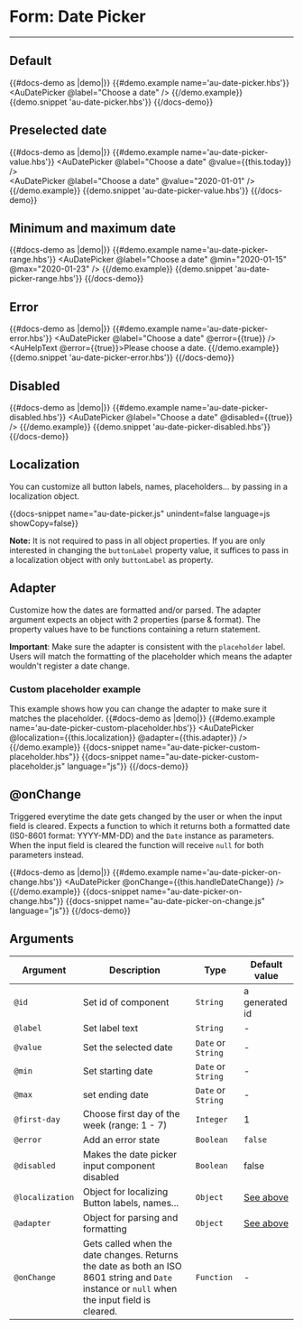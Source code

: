 # Form: Date Picker

---


## Default 

{{#docs-demo as |demo|}}
  {{#demo.example name='au-date-picker.hbs'}}
    <AuDatePicker @label="Choose a date" />
  {{/demo.example}}
  {{demo.snippet 'au-date-picker.hbs'}}
{{/docs-demo}}

## Preselected date

{{#docs-demo as |demo|}}
  {{#demo.example name='au-date-picker-value.hbs'}}
    <AuDatePicker @label="Choose a date" @value={{this.today}} />
    <br>
    <AuDatePicker @label="Choose a date" @value="2020-01-01" />
  {{/demo.example}}
  {{demo.snippet 'au-date-picker-value.hbs'}}
{{/docs-demo}}

## Minimum and maximum date

{{#docs-demo as |demo|}}
  {{#demo.example name='au-date-picker-range.hbs'}}
    <AuDatePicker  @label="Choose a date" @min="2020-01-15" @max="2020-01-23" />
  {{/demo.example}}
  {{demo.snippet 'au-date-picker-range.hbs'}}
{{/docs-demo}}

## Error

{{#docs-demo as |demo|}}
  {{#demo.example name='au-date-picker-error.hbs'}}
    <AuDatePicker @label="Choose a date" @error={{true}} />
    <AuHelpText @error={{true}}>Please choose a date.</AuHelpText>
  {{/demo.example}}
  {{demo.snippet 'au-date-picker-error.hbs'}}
{{/docs-demo}}

## Disabled

{{#docs-demo as |demo|}}
  {{#demo.example name='au-date-picker-disabled.hbs'}}
    <AuDatePicker @label="Choose a date" @disabled={{true}} />
  {{/demo.example}}
  {{demo.snippet 'au-date-picker-disabled.hbs'}}
{{/docs-demo}}

## Localization

You can customize all button labels, names, placeholders... by passing in a localization object.

{{docs-snippet name="au-date-picker.js" unindent=false language=js showCopy=false}}

__Note:__ It is not required to pass in all object properties. If you are only interested in changing the `buttonLabel` property value, it suffices to pass in a localization object with only `buttonLabel` as property.

## Adapter

Customize how the dates are formatted and/or parsed. The adapter argument expects an object with 2 properties (parse & format). The property values have to be functions containing a return statement.

__Important__: Make sure the adapter is consistent with the `placeholder` label. Users will match the formatting of the placeholder which means the adapter wouldn't register a date change.

### Custom placeholder example
This example shows how you can change the adapter to make sure it matches the placeholder.
{{#docs-demo as |demo|}}
  {{#demo.example name='au-date-picker-custom-placeholder.hbs'}}
    <AuDatePicker  @localization={{this.localization}} @adapter={{this.adapter}} />
  {{/demo.example}}
  {{docs-snippet name="au-date-picker-custom-placeholder.hbs"}}
  {{docs-snippet name="au-date-picker-custom-placeholder.js" language="js"}}
{{/docs-demo}}

## @onChange

Triggered everytime the date gets changed by the user or when the input field is cleared. Expects a function to which it returns both a formatted date (IS0-8601 format: YYYY-MM-DD) and the `Date` instance as parameters. When the input field is cleared the function will receive `null` for both parameters instead.

{{#docs-demo as |demo|}}
  {{#demo.example name='au-date-picker-on-change.hbs'}}
    <AuDatePicker  @onChange={{this.handleDateChange}} />
  {{/demo.example}}
  {{docs-snippet name="au-date-picker-on-change.hbs"}}
  {{docs-snippet name="au-date-picker-on-change.js" language="js"}}
{{/docs-demo}}


## Arguments

| Argument      | Description | Type | Default value |
| ------------- | ----------- | ---- | ------------- |
| `@id` | Set id of component  | `String` | a generated id |
| `@label` | Set label text  | `String` | - |
| `@value` | Set the selected date | `Date` or `String` | - |
| `@min` | Set starting date | `Date` or `String` | - |
| `@max` | set ending date | `Date` or `String` | - |
| `@first-day` | Choose first day of the week (range: 1 - 7) | `Integer` | 1 |
| `@error` | Add an error state  | `Boolean` | `false` |
| `@disabled` | Makes the date picker input component disabled | `Boolean` | false |
| `@localization` | Object for localizing Button labels, names... | `Object` | [See above](#localization) |
| `@adapter` | Object for parsing and formatting | `Object` | [See above](#adapter) |
| `@onChange`| Gets called when the date changes. Returns the date as both an ISO 8601 string and `Date` instance or `null` when the input field is cleared. | `Function` | - |

